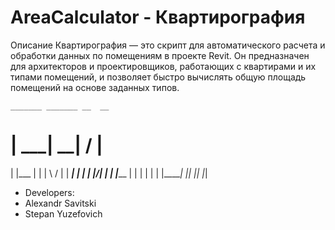 # AreaCalculator - Квартирография 
Описание
Квартирография — это скрипт для автоматического расчета и обработки данных по помещениям в проекте Revit. Он предназначен для архитекторов и проектировщиков, работающих с квартирами и их типами помещений, и позволяет быстро вычислять общую площадь помещений на основе заданных типов.
                                
    _______ _______ __  __                
#   |  _____|__   __|  \/  |           
   | |___     | |  | \  / | 
   |  ___|    | |  | |\/| |
   | |_____   | |  | |  | |
   |_______|  |_|  |_|  |_|
                
 + Developers:
 + Alexandr Savitski
 + Stepan Yuzefovich


